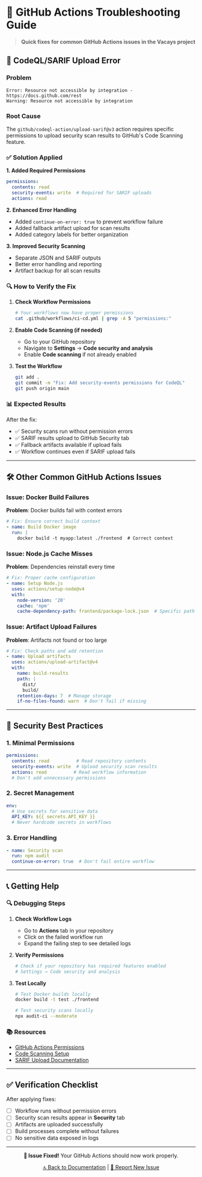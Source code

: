 # 🔧 GitHub Actions Troubleshooting Guide

> **Quick fixes for common GitHub Actions issues in the Vacays project**

## 🚨 CodeQL/SARIF Upload Error

### Problem
```
Error: Resource not accessible by integration - https://docs.github.com/rest
Warning: Resource not accessible by integration
```

### Root Cause
The `github/codeql-action/upload-sarif@v3` action requires specific permissions to upload security scan results to GitHub's Code Scanning feature.

### ✅ Solution Applied

**1. Added Required Permissions**
```yaml
permissions:
  contents: read
  security-events: write  # Required for SARIF uploads
  actions: read
```

**2. Enhanced Error Handling**
- Added `continue-on-error: true` to prevent workflow failure
- Added fallback artifact upload for scan results
- Added category labels for better organization

**3. Improved Security Scanning**
- Separate JSON and SARIF outputs
- Better error handling and reporting
- Artifact backup for all scan results

### 🔍 How to Verify the Fix

1. **Check Workflow Permissions**
   ```bash
   # Your workflows now have proper permissions
   cat .github/workflows/ci-cd.yml | grep -A 5 "permissions:"
   ```

2. **Enable Code Scanning (if needed)**
   - Go to your GitHub repository
   - Navigate to **Settings** → **Code security and analysis**
   - Enable **Code scanning** if not already enabled

3. **Test the Workflow**
   ```bash
   git add .
   git commit -m "Fix: Add security-events permissions for CodeQL"
   git push origin main
   ```

### 📊 Expected Results

After the fix:
- ✅ Security scans run without permission errors
- ✅ SARIF results upload to GitHub Security tab
- ✅ Fallback artifacts available if upload fails
- ✅ Workflow continues even if SARIF upload fails

---

## 🛠️ Other Common GitHub Actions Issues

### Issue: Docker Build Failures

**Problem**: Docker builds fail with context errors
```yaml
# Fix: Ensure correct build context
- name: Build Docker image
  run: |
    docker build -t myapp:latest ./frontend  # Correct context
```

### Issue: Node.js Cache Misses

**Problem**: Dependencies reinstall every time
```yaml
# Fix: Proper cache configuration
- name: Setup Node.js
  uses: actions/setup-node@v4
  with:
    node-version: '20'
    cache: 'npm'
    cache-dependency-path: frontend/package-lock.json  # Specific path
```

### Issue: Artifact Upload Failures

**Problem**: Artifacts not found or too large
```yaml
# Fix: Check paths and add retention
- name: Upload artifacts
  uses: actions/upload-artifact@v4
  with:
    name: build-results
    path: |
      dist/
      build/
    retention-days: 7  # Manage storage
    if-no-files-found: warn  # Don't fail if missing
```

---

## 🔐 Security Best Practices

### 1. Minimal Permissions
```yaml
permissions:
  contents: read          # Read repository contents
  security-events: write  # Upload security scan results
  actions: read          # Read workflow information
  # Don't add unnecessary permissions
```

### 2. Secret Management
```yaml
env:
  # Use secrets for sensitive data
  API_KEY: ${{ secrets.API_KEY }}
  # Never hardcode secrets in workflows
```

### 3. Error Handling
```yaml
- name: Security scan
  run: npm audit
  continue-on-error: true  # Don't fail entire workflow
```

---

## 📞 Getting Help

### 🔍 Debugging Steps

1. **Check Workflow Logs**
   - Go to **Actions** tab in your repository
   - Click on the failed workflow run
   - Expand the failing step to see detailed logs

2. **Verify Permissions**
   ```bash
   # Check if your repository has required features enabled
   # Settings → Code security and analysis
   ```

3. **Test Locally**
   ```bash
   # Test Docker builds locally
   docker build -t test ./frontend
   
   # Test security scans locally
   npx audit-ci --moderate
   ```

### 📚 Resources

- [GitHub Actions Permissions](https://docs.github.com/en/actions/security-guides/automatic-token-authentication#permissions-for-the-github_token)
- [Code Scanning Setup](https://docs.github.com/en/code-security/code-scanning/automatically-scanning-your-code-for-vulnerabilities-and-errors/setting-up-code-scanning-for-a-repository)
- [SARIF Upload Documentation](https://docs.github.com/en/code-security/code-scanning/integrating-with-code-scanning/uploading-a-sarif-file-to-github)

---

## ✅ Verification Checklist

After applying fixes:

- [ ] Workflow runs without permission errors
- [ ] Security scan results appear in **Security** tab
- [ ] Artifacts are uploaded successfully
- [ ] Build processes complete without failures
- [ ] No sensitive data exposed in logs

---

<div align="center">

**🔧 Issue Fixed!** Your GitHub Actions should now work properly.

[🔝 Back to Documentation](README.md) | [🐛 Report New Issue](https://github.com/himuexe/Hotel-Booking-Website/issues)

</div> 